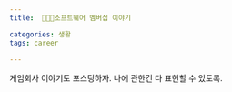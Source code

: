 ```yaml
---
title:  🧑🏻‍💻소프트웨어 멤버십 이야기

categories: 생활 
tags: career
 
---
```


  
  
게임회사 이야기도 포스팅하자. 나에 관한건 다 표현할 수 있도록.   
